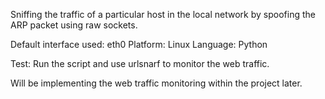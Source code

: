 Sniffing the traffic of a particular host in the local 
network by spoofing the ARP packet using raw sockets.

Default interface used: eth0
Platform: Linux
Language: Python

Test: Run the script and use urlsnarf to monitor 
the web traffic.

Will be implementing the web traffic monitoring within 
the project later.
